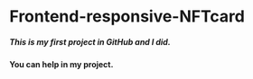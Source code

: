 # Frontend-responsive-NFTcard
##### This is my first project in GitHub and I did.
#### You can help in my project.
